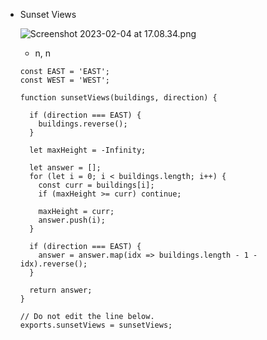 - Sunset Views
    
    ![Screenshot 2023-02-04 at 17.08.34.png](https://s3-us-west-2.amazonaws.com/secure.notion-static.com/6ace1f4b-7b65-4a8f-9702-5f471246321c/Screenshot_2023-02-04_at_17.08.34.png)
    
    - n, n
    
    ```tsx
    const EAST = 'EAST';
    const WEST = 'WEST';
    
    function sunsetViews(buildings, direction) {
    
      if (direction === EAST) {
        buildings.reverse();
      }
    
      let maxHeight = -Infinity;
    
      let answer = [];
      for (let i = 0; i < buildings.length; i++) {
        const curr = buildings[i];
        if (maxHeight >= curr) continue;
        
        maxHeight = curr;
        answer.push(i);
      }
    
      if (direction === EAST) {
        answer = answer.map(idx => buildings.length - 1 - idx).reverse();
      }
      
      return answer;
    }
    
    // Do not edit the line below.
    exports.sunsetViews = sunsetViews;
    ```
